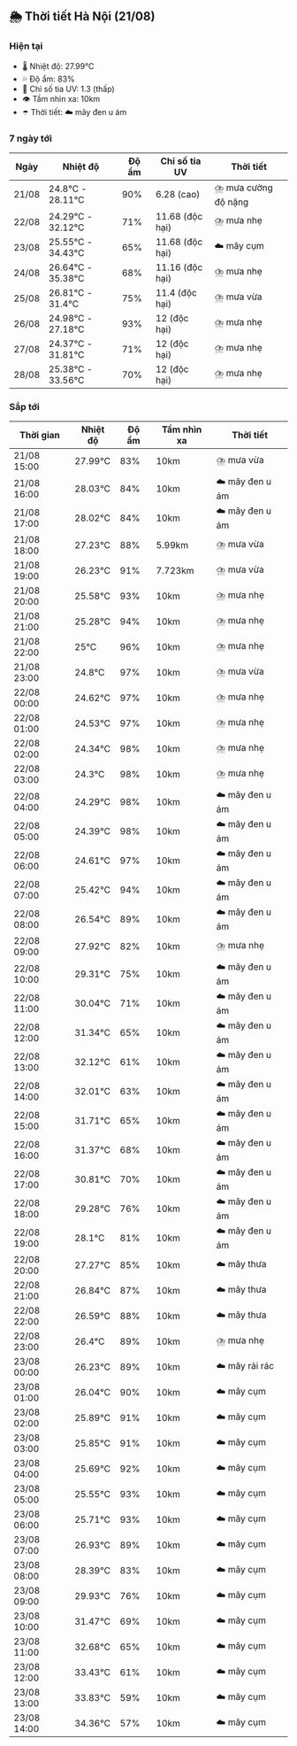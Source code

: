 ## 🌦️ Thời tiết Hà Nội (21/08)

### Hiện tại

- 🌡️ Nhiệt độ: 27.99℃
- 💦 Độ ẩm: 83%
- 🌟 Chỉ số tia UV: 1.3 (thấp)
- 👁️ Tầm nhìn xa: 10km
- ☂️ Thời tiết: ☁️ mây đen u ám

### 7 ngày tới

| Ngày | Nhiệt độ | Độ ẩm | Chỉ số tia UV | Thời tiết |
| --- | --- | --- | --- | --- |
| 21/08 | 24.8℃ - 28.11℃ | 90% | 6.28 (cao) | ⛈️ mưa cường độ nặng |
| 22/08 | 24.29℃ - 32.12℃ | 71% | 11.68 (độc hại) | ⛈️ mưa nhẹ |
| 23/08 | 25.55℃ - 34.43℃ | 65% | 11.68 (độc hại) | ☁️ mây cụm |
| 24/08 | 26.64℃ - 35.38℃ | 68% | 11.16 (độc hại) | ⛈️ mưa nhẹ |
| 25/08 | 26.81℃ - 31.4℃ | 75% | 11.4 (độc hại) | ⛈️ mưa vừa |
| 26/08 | 24.98℃ - 27.18℃ | 93% | 12 (độc hại) | ⛈️ mưa nhẹ |
| 27/08 | 24.37℃ - 31.81℃ | 71% | 12 (độc hại) | ⛈️ mưa nhẹ |
| 28/08 | 25.38℃ - 33.56℃ | 70% | 12 (độc hại) | ⛈️ mưa nhẹ |

### Sắp tới

| Thời gian | Nhiệt độ | Độ ẩm | Tầm nhìn xa | Thời tiết |
| --- | --- | --- | --- | --- |
| 21/08 15:00 | 27.99℃ | 83% | 10km | ⛈️ mưa vừa |
| 21/08 16:00 | 28.03℃ | 84% | 10km | ☁️ mây đen u ám |
| 21/08 17:00 | 28.02℃ | 84% | 10km | ☁️ mây đen u ám |
| 21/08 18:00 | 27.23℃ | 88% | 5.99km | ⛈️ mưa vừa |
| 21/08 19:00 | 26.23℃ | 91% | 7.723km | ⛈️ mưa vừa |
| 21/08 20:00 | 25.58℃ | 93% | 10km | ⛈️ mưa nhẹ |
| 21/08 21:00 | 25.28℃ | 94% | 10km | ⛈️ mưa nhẹ |
| 21/08 22:00 | 25℃ | 96% | 10km | ⛈️ mưa nhẹ |
| 21/08 23:00 | 24.8℃ | 97% | 10km | ⛈️ mưa vừa |
| 22/08 00:00 | 24.62℃ | 97% | 10km | ⛈️ mưa nhẹ |
| 22/08 01:00 | 24.53℃ | 97% | 10km | ⛈️ mưa nhẹ |
| 22/08 02:00 | 24.34℃ | 98% | 10km | ⛈️ mưa nhẹ |
| 22/08 03:00 | 24.3℃ | 98% | 10km | ⛈️ mưa nhẹ |
| 22/08 04:00 | 24.29℃ | 98% | 10km | ☁️ mây đen u ám |
| 22/08 05:00 | 24.39℃ | 98% | 10km | ☁️ mây đen u ám |
| 22/08 06:00 | 24.61℃ | 97% | 10km | ☁️ mây đen u ám |
| 22/08 07:00 | 25.42℃ | 94% | 10km | ☁️ mây đen u ám |
| 22/08 08:00 | 26.54℃ | 89% | 10km | ☁️ mây đen u ám |
| 22/08 09:00 | 27.92℃ | 82% | 10km | ⛈️ mưa nhẹ |
| 22/08 10:00 | 29.31℃ | 75% | 10km | ☁️ mây đen u ám |
| 22/08 11:00 | 30.04℃ | 71% | 10km | ☁️ mây đen u ám |
| 22/08 12:00 | 31.34℃ | 65% | 10km | ☁️ mây đen u ám |
| 22/08 13:00 | 32.12℃ | 61% | 10km | ☁️ mây đen u ám |
| 22/08 14:00 | 32.01℃ | 63% | 10km | ☁️ mây đen u ám |
| 22/08 15:00 | 31.71℃ | 65% | 10km | ☁️ mây đen u ám |
| 22/08 16:00 | 31.37℃ | 68% | 10km | ☁️ mây đen u ám |
| 22/08 17:00 | 30.81℃ | 70% | 10km | ☁️ mây đen u ám |
| 22/08 18:00 | 29.28℃ | 76% | 10km | ☁️ mây đen u ám |
| 22/08 19:00 | 28.1℃ | 81% | 10km | ☁️ mây đen u ám |
| 22/08 20:00 | 27.27℃ | 85% | 10km | ☁️ mây thưa |
| 22/08 21:00 | 26.84℃ | 87% | 10km | ☁️ mây thưa |
| 22/08 22:00 | 26.59℃ | 88% | 10km | ☁️ mây thưa |
| 22/08 23:00 | 26.4℃ | 89% | 10km | ⛈️ mưa nhẹ |
| 23/08 00:00 | 26.23℃ | 89% | 10km | ☁️ mây rải rác |
| 23/08 01:00 | 26.04℃ | 90% | 10km | ☁️ mây cụm |
| 23/08 02:00 | 25.89℃ | 91% | 10km | ☁️ mây cụm |
| 23/08 03:00 | 25.85℃ | 91% | 10km | ☁️ mây cụm |
| 23/08 04:00 | 25.69℃ | 92% | 10km | ☁️ mây cụm |
| 23/08 05:00 | 25.55℃ | 93% | 10km | ☁️ mây cụm |
| 23/08 06:00 | 25.71℃ | 93% | 10km | ☁️ mây cụm |
| 23/08 07:00 | 26.93℃ | 89% | 10km | ☁️ mây cụm |
| 23/08 08:00 | 28.39℃ | 83% | 10km | ☁️ mây cụm |
| 23/08 09:00 | 29.93℃ | 76% | 10km | ☁️ mây cụm |
| 23/08 10:00 | 31.47℃ | 69% | 10km | ☁️ mây cụm |
| 23/08 11:00 | 32.68℃ | 65% | 10km | ☁️ mây cụm |
| 23/08 12:00 | 33.43℃ | 61% | 10km | ☁️ mây cụm |
| 23/08 13:00 | 33.83℃ | 59% | 10km | ☁️ mây cụm |
| 23/08 14:00 | 34.36℃ | 57% | 10km | ☁️ mây cụm |
